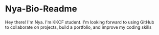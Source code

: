 # Nya-Bio-Readme
Hey there! I'm Nya. I'm KKCF student. I'm looking forward to using GitHub to collaborate on projects, build a portfolio, and improve my coding skills

